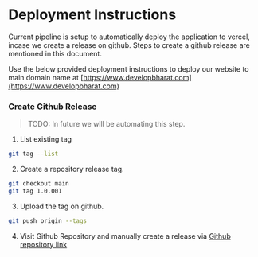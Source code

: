 # Deployment Instructions

Current pipeline is setup to automatically deploy the application to vercel, incase we create a release on github. Steps to create a github release are mentioned in this document.

Use the below provided deployment instructions to deploy our website to main domain name at [https://www.developbharat.com](https://www.developbharat.com)

### Create Github Release

> TODO: In future we will be automating this step.

1. List existing tag

```sh
git tag --list
```

2. Create a repository release tag.

```sh
git checkout main
git tag 1.0.001
```

3. Upload the tag on github.

```sh
git push origin --tags
```

4. Visit Github Repository and manually create a release via
   [Github repository link](https://github.com/developbharat/mehra-records-entertainment)
